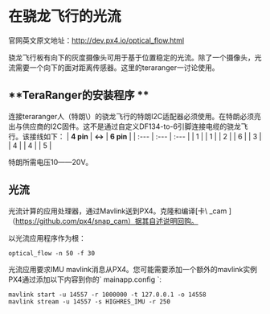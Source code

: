 # **在骁龙飞行的光流**
官网英文原文地址：http://dev.px4.io/optical_flow.html

骁龙飞行板有向下的灰度摄像头可用于基于位置稳定的光流。除了一个摄像头，光流需要一个向下的面对距离传感器。这里的teraranger一讨论使用。

## **TeraRanger的安装程序 **

连接teraranger人（特朗\）的骁龙飞行的特朗I2C适配器必须使用。在特朗必须亮出与供应商的I2C固件。这不是通过自定义DF134-to-6引脚连接电缆的骁龙飞行。该接线如下： 
| **4 pin** | **&lt;-&gt;** | **6 pin** |
| :--- | :--- | :--- |
| 1 |  | 1 |
| 2 |  | 6 |
| 3 |  | 4 |
| 4 |  | 5 |

特朗所需电压10——20V。

## **光流**
光流计算的应用处理器，通过Mavlink送到PX4。克隆和编译[卡\ _cam ]（https://github.com/px4/snap_cam）据其自述说明回购。

以光流应用程序作为根：

```
optical_flow -n 50 -f 30
```

光流应用要求IMU mavlink消息从PX4。您可能需要添加一个额外的mavlink实例PX4通过添加以下内容到你的\` mainapp.config \`:

```
mavlink start -u 14557 -r 1000000 -t 127.0.0.1 -o 14558
mavlink stream -u 14557 -s HIGHRES_IMU -r 250
```



